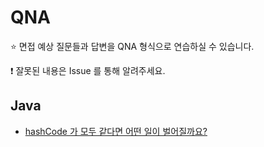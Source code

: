 # QNA

⭐ 면접 예상 질문들과 답변을 QNA 형식으로 연습하실 수 있습니다.

❗ 잘못된 내용은 Issue 를 통해 알려주세요.

## Java

- [hashCode 가 모두 같다면 어떤 일이 벌어질까요?](https://github.com/NKLCWDT/cs/blob/main/QNA/contents/Java_hashCode%20%EA%B0%92%EC%9D%B4%20%EB%AA%A8%EB%91%90%20%EA%B0%99%EB%8B%A4%EB%A9%B4%3F_%EC%A0%95%ED%98%B8.md)
